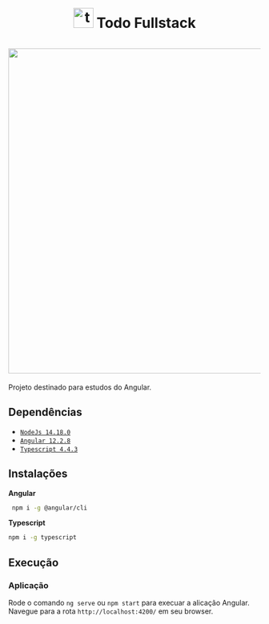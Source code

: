 

<h1 align=center>
  <br/>
  <div class="row">
    <img width="40" alt="todo-logo" src="https://user-images.githubusercontent.com/55665877/138946855-29136ca2-c575-4c43-ac69-510e7b942739.png">
  Todo Fullstack
  </div>
  <br/>
  <img width="650" src="https://user-images.githubusercontent.com/55665877/138944982-2a04b8d8-8542-4a11-9e96-1b37a0d2d825.jpeg"/>
</h1>

Projeto destinado para estudos do Angular.


## Dependências
- [`NodeJs 14.18.0`](https://nodejs.org/en/download/)
- [`Angular 12.2.8`](https://angular.io/docs)
- [`Typescript 4.4.3`](https://www.typescriptlang.org/)

## Instalações

**Angular**
```bash 
 npm i -g @angular/cli
```

**Typescript**
```bash
npm i -g typescript 
```

## Execução

### Aplicação
Rode o comando `ng serve` ou `npm start` para execuar a alicação Angular. Navegue para a rota `http://localhost:4200/` em seu browser.
